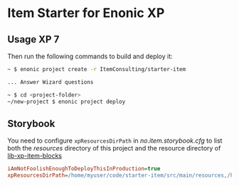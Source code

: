 # Item Starter for Enonic XP

## Usage XP 7

Then run the following commands to build and deploy it:

```bash
~ $ enonic project create -r ItemConsulting/starter-item

... Answer Wizard questions

~ $ cd <project-folder>
~/new-project $ enonic project deploy
```

## Storybook

You need to configure `xpResourcesDirPath` in _no.item.storybook.cfg_ to list both the _resources_ directory of this 
project and the resource directory of [lib-xp-item-blocks](https://github.com/ItemConsulting/lib-xp-item-blocks)

```ini
iAmNotFoolishEnoughToDeployThisInProduction=true
xpResourcesDirPath=/home/myuser/code/starter-item/src/main/resources,/home/myuser/code/lib-xp-item-blocks/src/main/resources
```
